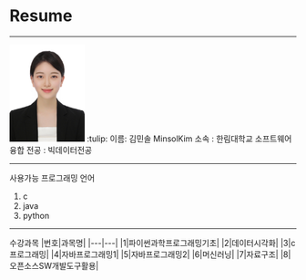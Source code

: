 # Resume 
---

<img src=RESUME.jpg height=170 witht=170>
:tulip: 이름: 김민솔 MinsolKim    
소속 : 한림대학교 소프트웨어융합        
전공 : 빅데이터전공     


-----
사용가능 프로그래밍 언어
1. c
2. java
3. python


-------

수강과목
|번호|과목명|
|---|---|
|1|파이썬과학프로그래밍기초|
|2|데이터시각화|
|3|c프로그래밍|
|4|자바프로그래밍1|
|5|자바프로그래밍2|
|6|머신러닝|
|7|자료구조|
|8|오픈소스SW개발도구활용|


